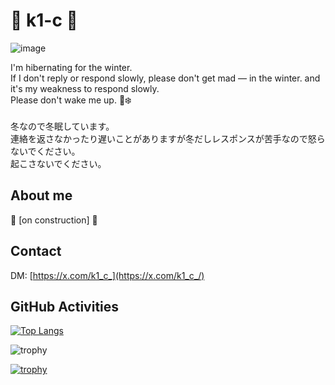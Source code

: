 # 🎈 k1-c 🎈

![image](https://github.com/user-attachments/assets/6e9ae511-6a19-41bc-a613-f4103e5ca554)


I'm hibernating for the winter. <br />
If I don't reply or respond slowly, please don't get mad — in the winter. and it's my weakness to respond slowly.<br />
Please don't wake me up. 🐻❄️
<br /><br />
冬なので冬眠しています。<br />
連絡を返さなかったり遅いことがありますが冬だしレスポンスが苦手なので怒らないでください。<br />
起こさないでください。
## About me

:construction: [on construction] :construction:

## Contact

DM: [https://x.com/k1_c_](https://x.com/k1_c_/)

## GitHub Activities

[![Top Langs](https://github-readme-stats.vercel.app/api/top-langs/?username=k1-c&theme=dark&layout=compact)](https://github.com/k1-c)

![trophy](https://github-readme-stats.vercel.app/api?username=k1-c&show_icons=true&theme=dark&count_private=true&line_height=40)

[![trophy](https://github-profile-trophy.vercel.app/?username=k1-c&theme=tokyonight&rank=SECRET,SSS,SS,S,AAA,AA,A,B&no-bg=true)](https://github.com/k1-c)

